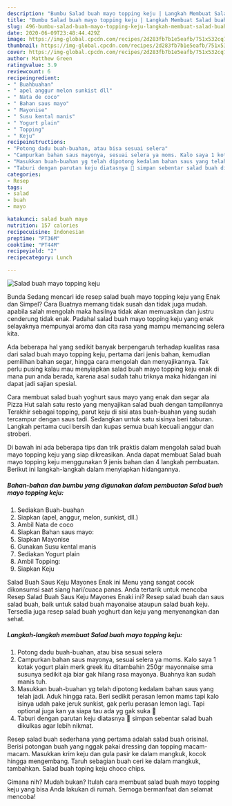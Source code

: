 ```yaml
---
description: "Bumbu Salad buah mayo topping keju | Langkah Membuat Salad buah mayo topping keju Yang Bikin Ngiler"
title: "Bumbu Salad buah mayo topping keju | Langkah Membuat Salad buah mayo topping keju Yang Bikin Ngiler"
slug: 496-bumbu-salad-buah-mayo-topping-keju-langkah-membuat-salad-buah-mayo-topping-keju-yang-bikin-ngiler
date: 2020-06-09T23:48:44.429Z
image: https://img-global.cpcdn.com/recipes/2d283fb7b1e5eafb/751x532cq70/salad-buah-mayo-topping-keju-foto-resep-utama.jpg
thumbnail: https://img-global.cpcdn.com/recipes/2d283fb7b1e5eafb/751x532cq70/salad-buah-mayo-topping-keju-foto-resep-utama.jpg
cover: https://img-global.cpcdn.com/recipes/2d283fb7b1e5eafb/751x532cq70/salad-buah-mayo-topping-keju-foto-resep-utama.jpg
author: Matthew Green
ratingvalue: 3.9
reviewcount: 6
recipeingredient:
- " Buahbuahan"
- " apel anggur melon sunkist dll"
- " Nata de coco"
- " Bahan saus mayo"
- " Mayonise"
- " Susu kental manis"
- " Yogurt plain"
- " Topping"
- " Keju"
recipeinstructions:
- "Potong dadu buah-buahan, atau bisa sesuai selera"
- "Campurkan bahan saus mayonya, sesuai selera ya moms. Kalo saya 1 kotak yogurt plain merk greek itu ditambahin 250gr mayonnaise sma susunya sedikit aja biar gak hilang rasa mayonya. Buahnya kan sudah manis tuh."
- "Masukkan buah-buahan yg telah dipotong kedalam bahan saus yang telah jadi. Aduk hingga rata. Beri sedikit perasan lemon mams tapi kalo isinya udah pake jeruk sunkist, gak perlu perasan lemon lagi. Tapi optional juga kan ya siapa tau ada yg gak suka 🥰"
- "Taburi dengan parutan keju diatasnya 🥰 simpan sebentar salad buah dikulkas agar lebih nikmat."
categories:
- Resep
tags:
- salad
- buah
- mayo

katakunci: salad buah mayo 
nutrition: 157 calories
recipecuisine: Indonesian
preptime: "PT36M"
cooktime: "PT44M"
recipeyield: "2"
recipecategory: Lunch

---
```



![Salad buah mayo topping keju](https://img-global.cpcdn.com/recipes/2d283fb7b1e5eafb/751x532cq70/salad-buah-mayo-topping-keju-foto-resep-utama.jpg)

Bunda Sedang mencari ide resep salad buah mayo topping keju yang Enak dan Simpel? Cara Buatnya memang tidak susah dan tidak juga mudah. apabila salah mengolah maka hasilnya tidak akan memuaskan dan justru cenderung tidak enak. Padahal salad buah mayo topping keju yang enak selayaknya mempunyai aroma dan cita rasa yang mampu memancing selera kita.

Ada beberapa hal yang sedikit banyak berpengaruh terhadap kualitas rasa dari salad buah mayo topping keju, pertama dari jenis bahan, kemudian pemilihan bahan segar, hingga cara mengolah dan menyajikannya. Tak perlu pusing kalau mau menyiapkan salad buah mayo topping keju enak di mana pun anda berada, karena asal sudah tahu triknya maka hidangan ini dapat jadi sajian spesial.

Cara membuat salad buah yoghurt saus mayo yang enak dan segar ala Pizza Hut salah satu resto yang menyajikan salad buah dengan tampilannya Terakhir sebagai topping, parut keju di sisi atas buah-buahan yang sudah tercampur dengan saus tadi. Sedangkan untuk satu sisinya beri taburan. Langkah pertama cuci bersih dan kupas semua buah kecuali anggur dan stroberi.


Di bawah ini ada beberapa tips dan trik praktis dalam mengolah salad buah mayo topping keju yang siap dikreasikan. Anda dapat membuat Salad buah mayo topping keju menggunakan 9 jenis bahan dan 4 langkah pembuatan. Berikut ini langkah-langkah dalam menyiapkan hidangannya.

<!--inarticleads1-->

##### Bahan-bahan dan bumbu yang digunakan dalam pembuatan Salad buah mayo topping keju:

1. Sediakan  Buah-buahan
1. Siapkan  (apel, anggur, melon, sunkist, dll.)
1. Ambil  Nata de coco
1. Siapkan  Bahan saus mayo:
1. Siapkan  Mayonise
1. Gunakan  Susu kental manis
1. Sediakan  Yogurt plain
1. Ambil  Topping:
1. Siapkan  Keju


Salad Buah Saus Keju Mayones Enak ini Menu yang sangat cocok dikonsumsi saat siang hari/cuaca panas. Anda tertarik untuk mencoba Resep Salad Buah Saus Keju Mayones Enaki ini? Resep salad buah dan saus salad buah, baik untuk salad buah mayonaise ataupun salad buah keju. Tersedia juga resep salad buah yoghurt dan keju yang menyenangkan dan sehat. 

<!--inarticleads2-->

##### Langkah-langkah membuat Salad buah mayo topping keju:

1. Potong dadu buah-buahan, atau bisa sesuai selera
1. Campurkan bahan saus mayonya, sesuai selera ya moms. Kalo saya 1 kotak yogurt plain merk greek itu ditambahin 250gr mayonnaise sma susunya sedikit aja biar gak hilang rasa mayonya. Buahnya kan sudah manis tuh.
1. Masukkan buah-buahan yg telah dipotong kedalam bahan saus yang telah jadi. Aduk hingga rata. Beri sedikit perasan lemon mams tapi kalo isinya udah pake jeruk sunkist, gak perlu perasan lemon lagi. Tapi optional juga kan ya siapa tau ada yg gak suka 🥰
1. Taburi dengan parutan keju diatasnya 🥰 simpan sebentar salad buah dikulkas agar lebih nikmat.


Resep salad buah sederhana yang pertama adalah salad buah orisinal. Berisi potongan buah yang nggak pakai dressing dan topping macam-macam. Masukkan krim keju dan gula pasir ke dalam mangkuk, kocok hingga mengembang. Taruh sebagian buah ceri ke dalam mangkuk, tambahkan. Salad buah toping keju choco chips. 

Gimana nih? Mudah bukan? Itulah cara membuat salad buah mayo topping keju yang bisa Anda lakukan di rumah. Semoga bermanfaat dan selamat mencoba!
